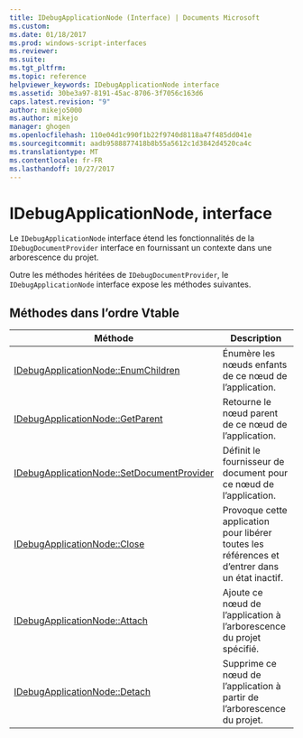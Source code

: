 ```yaml
---
title: IDebugApplicationNode (Interface) | Documents Microsoft
ms.custom: 
ms.date: 01/18/2017
ms.prod: windows-script-interfaces
ms.reviewer: 
ms.suite: 
ms.tgt_pltfrm: 
ms.topic: reference
helpviewer_keywords: IDebugApplicationNode interface
ms.assetid: 30be3a97-8191-45ac-8706-3f7056c163d6
caps.latest.revision: "9"
author: mikejo5000
ms.author: mikejo
manager: ghogen
ms.openlocfilehash: 110e04d1c990f1b22f9740d8118a47f485dd041e
ms.sourcegitcommit: aadb9588877418b8b55a5612c1d3842d4520ca4c
ms.translationtype: MT
ms.contentlocale: fr-FR
ms.lasthandoff: 10/27/2017
---
```

# <a name="idebugapplicationnode-interface"></a>IDebugApplicationNode, interface
Le `IDebugApplicationNode` interface étend les fonctionnalités de la `IDebugDocumentProvider` interface en fournissant un contexte dans une arborescence du projet.  
  
 Outre les méthodes héritées de `IDebugDocumentProvider`, le `IDebugApplicationNode` interface expose les méthodes suivantes.  
  
## <a name="methods-in-vtable-order"></a>Méthodes dans l’ordre Vtable  
  
|Méthode|Description|  
|------------|-----------------|  
|[IDebugApplicationNode::EnumChildren](../../winscript/reference/idebugapplicationnode-enumchildren.md)|Énumère les nœuds enfants de ce nœud de l’application.|  
|[IDebugApplicationNode::GetParent](../../winscript/reference/idebugapplicationnode-getparent.md)|Retourne le nœud parent de ce nœud de l’application.|  
|[IDebugApplicationNode::SetDocumentProvider](../../winscript/reference/idebugapplicationnode-setdocumentprovider.md)|Définit le fournisseur de document pour ce nœud de l’application.|  
|[IDebugApplicationNode::Close](../../winscript/reference/idebugapplicationnode-close.md)|Provoque cette application pour libérer toutes les références et d’entrer dans un état inactif.|  
|[IDebugApplicationNode::Attach](../../winscript/reference/idebugapplicationnode-attach.md)|Ajoute ce nœud de l’application à l’arborescence du projet spécifié.|  
|[IDebugApplicationNode::Detach](../../winscript/reference/idebugapplicationnode-detach.md)|Supprime ce nœud de l’application à partir de l’arborescence du projet.|